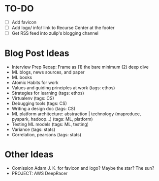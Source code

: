 # TO-DO

- [ ] Add favicon
- [ ] Add logo/ info/ link to Recurse Center at the footer
- [ ] Get RSS feed into zulip's blogging channel 

# Blog Post Ideas

- Interview Prep Recap: 
	Frame as (1) the bare minimum (2) deep dive
- ML blogs, news sources, and paper
- ML books
- Atomic Habits for work
- Values and guiding principles at work (tags: ethos)
- Strategies for learning (tags: ethos)
- Virtualenv (tags: CS)
- Debugging tools (tags: CS)
- Writing a design doc (tags: CS)
- ML platform architecture: abstraction | technology (mapreduce, pyspark, hadoop...) (tags: ML, platform)
- Testing ML models (tags: ML, testing)
- Variance (tags: stats)
- Correlation, pearsons (tags: stats)

# Other Ideas

- Comission Adam J. K. for favicon and logo? Maybe the star? The sun?
- PROJECT: AWS DeepRacer
